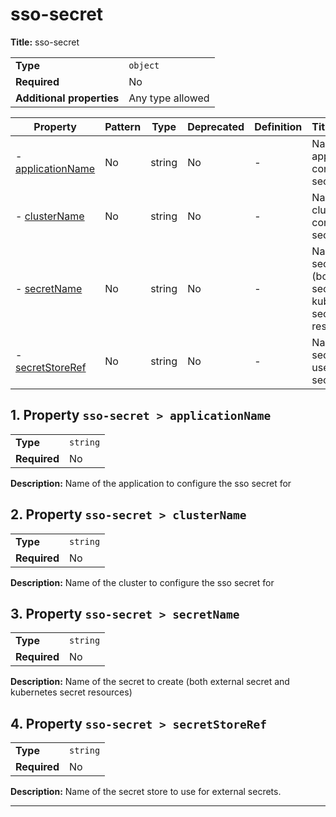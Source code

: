 # sso-secret

**Title:** sso-secret

|                           |                  |
| ------------------------- | ---------------- |
| **Type**                  | `object`         |
| **Required**              | No               |
| **Additional properties** | Any type allowed |

| Property                               | Pattern | Type   | Deprecated | Definition | Title/Description                                                                   |
| -------------------------------------- | ------- | ------ | ---------- | ---------- | ----------------------------------------------------------------------------------- |
| - [applicationName](#applicationName ) | No      | string | No         | -          | Name of the application to configure the sso secret for                             |
| - [clusterName](#clusterName )         | No      | string | No         | -          | Name of the cluster to configure the sso secret for                                 |
| - [secretName](#secretName )           | No      | string | No         | -          | Name of the secret to create (both external secret and kubernetes secret resources) |
| - [secretStoreRef](#secretStoreRef )   | No      | string | No         | -          | Name of the secret store to use for external secrets.                               |

## <a name="applicationName"></a>1. Property `sso-secret > applicationName`

|              |          |
| ------------ | -------- |
| **Type**     | `string` |
| **Required** | No       |

**Description:** Name of the application to configure the sso secret for

## <a name="clusterName"></a>2. Property `sso-secret > clusterName`

|              |          |
| ------------ | -------- |
| **Type**     | `string` |
| **Required** | No       |

**Description:** Name of the cluster to configure the sso secret for

## <a name="secretName"></a>3. Property `sso-secret > secretName`

|              |          |
| ------------ | -------- |
| **Type**     | `string` |
| **Required** | No       |

**Description:** Name of the secret to create (both external secret and kubernetes secret resources)

## <a name="secretStoreRef"></a>4. Property `sso-secret > secretStoreRef`

|              |          |
| ------------ | -------- |
| **Type**     | `string` |
| **Required** | No       |

**Description:** Name of the secret store to use for external secrets.

----------------------------------------------------------------------------------------------------------------------------
